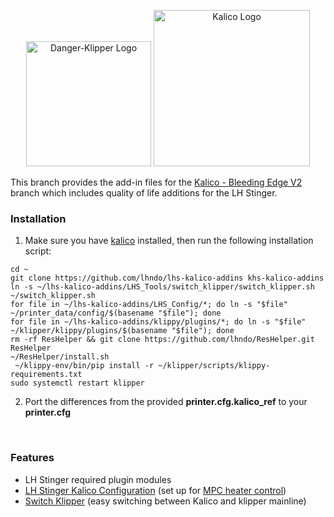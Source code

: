 <p align="center">
<a href="https://github.com/lhndo/LH-Stinger/"><img  src="https://github.com/lhndo/LH-Stinger/wiki/Images/LH_Stinger_Logo_512px.png" alt="Danger-Klipper Logo" width=200px></a>
<a href="https://docs.kalico.gg"><img  src="docs/logo/kalico-big.png" width=250px alt="Kalico Logo"></a>
</p>


This branch provides the add-in files for the [Kalico - Bleeding Edge V2](https://github.com/KalicoCrew/kalico/tree/bleeding-edge-v2) branch which includes quality of life additions for the LH Stinger.  



### Installation

1. Make sure you have [kalico](https://github.com/KalicoCrew/kalico) installed, then run the following installation script:

```
cd ~
git clone https://github.com/lhndo/lhs-kalico-addins khs-kalico-addins
ln -s ~/lhs-kalico-addins/LHS_Tools/switch_klipper/switch_klipper.sh ~/switch_klipper.sh
for file in ~/lhs-kalico-addins/LHS_Config/*; do ln -s "$file" ~/printer_data/config/$(basename "$file"); done
for file in ~/lhs-kalico-addins/klippy/plugins/*; do ln -s "$file" ~/klipper/klippy/plugins/$(basename "$file"); done
rm -rf ResHelper && git clone https://github.com/lhndo/ResHelper.git ResHelper
~/ResHelper/install.sh
 ~/klippy-env/bin/pip install -r ~/klipper/scripts/klippy-requirements.txt
sudo systemctl restart klipper
```

2. Port the differences from the provided **printer.cfg.kalico_ref** to your **printer.cfg**

<br>

### Features

- LH Stinger required plugin modules  
- [LH Stinger Kalico Configuration](/LHS_Config) (set up for [MPC heater control](https://github.com/DangerKlippers/danger-klipper/blob/master/docs/MPC.md))
- [Switch Klipper](/LHS_Tools/switch_klipper) (easy switching between Kalico and klipper mainline)



<br>
<br>

<br>
<br>
